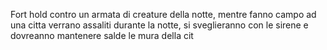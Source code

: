 Fort hold contro un armata di creature della notte, mentre fanno campo ad una citta verrano assaliti durante la notte, si sveglieranno con le sirene e dovreanno mantenere salde le mura della cit